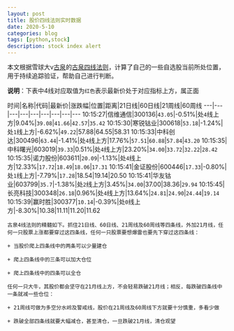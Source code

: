 ```yaml
---
layout: post
title: 股价四线法则实时数据
date: 2020-5-10
categories: blog
tags: [python,stock]
description: stock index alert
---
```



本文根据雪球大v[古泉](https://xueqiu.com/u/7148646888)的[古泉四线法则](https://xueqiu.com/7148646888/130498192)，计算了自己的一些自选股当前所处位置，用于持续追踪验证，帮助自己进行判断。

**说明**：下表中4线对应取值为`红色`表示最新价处于对应指标上方，属正面

时间|名称|代码|最新价|涨跌幅|位置|距离|21日线|60日线|21周线|60周线
---|---|---|---|---|---|---|---|---
10:15:27|信维通信|300136|`43.05`|-0.51%|处`4`线上方|9.04%|`39.08`|`41.66`|`42.57`|`35.42`
10:15:30|寒锐钴业|300618|`53.18`|-1.24%|处`1`线上方|-6.62%|`49.22`|57.88|64.55|58.31
10:15:33|中科创达|300496|`63.44`|-1.41%|处`4`线上方|17.76%|`57.51`|`60.88`|`57.84`|`43.20`
10:15:35|中科曙光|603019|`39.33`|0.51%|处`4`线上方|23.20%|`34.00`|`33.72`|`32.22`|`28.42`
10:15:35|诺力股份|603611|`20.09`|-1.13%|处`4`线上方|12.33%|`17.72`|`18.49`|`18.06`|`17.31`
10:15:41|金证股份|600446|`17.33`|-0.80%|处`1`线上方|-7.79%|`17.28`|18.54|19.14|20.50
10:15:41|华友钴业|603799|`35.7`|-1.38%|处`2`线上方|3.45%|`34.00`|37.00|38.36|`29.94`
10:15:45|长亮科技|300348|`26.18`|0.96%|处`4`线上方|13.64%|`24.81`|`24.90`|`24.44`|`19.14`
10:15:39|赢时胜|300377|`10.14`|-0.39%|处`0`线上方|-8.30%|10.38|11.11|11.20|11.62

```
古泉4线法则的精髓如下。抓住21日线、60日线、21周线及60周线等四条线，外加21月线，任何一只股票上涨都要穿过这四条线，任何一只股票要想爆雷也要先下穿过这四条线：

+ 当股价爬上四条线中的两条可以少量建仓

+ 爬上四条线中的三条可以加大仓位

+ 爬上四条线中的四条可以全仓

任何一只大牛，其股价都会坚守在21月线上方，不会轻易跌破21月线；相反，每跌破四条线中一条就减一些仓位：

+ 21周线可做为多空分水岭及警戒线，股价在21周线及60周线下方就要十分慎重，多看少做

+ 跌破全部四条线就要大幅减仓，甚至清仓，一旦跌破21月线，清仓观望
```
